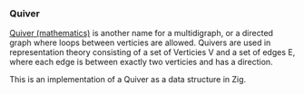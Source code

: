 ### Quiver
[Quiver (mathematics)](https://wikipedia.org/wiki/Quiver_(mathematics)) is another name for a multidigraph, or a directed graph where loops between verticies are allowed. Quivers are used in representation theory consisting of a set of Verticies V and a set of edges E, where each edge is between exactly two verticies and has a direction.

This is an implementation of a Quiver as a data structure in Zig.
